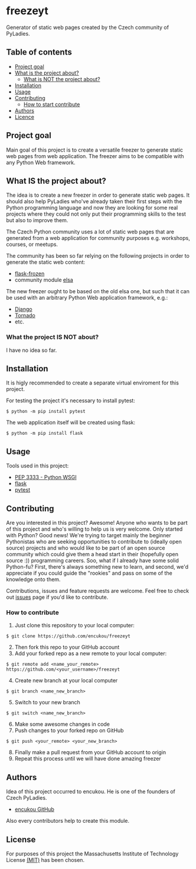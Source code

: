 # freezeyt
Generator of static web pages created by the Czech community of PyLadies.


## Table of contents
* [Project goal](#Project-goal)
* [What is the project about?](#What-is-the-project-about?)
    * [What is NOT the project about?](#What-is-NOT-the-project-about?)
* [Installation](#Installation)
* [Usage](#Usage)
* [Contributing](#Contributing)
    * [How to start contribute](#How-to-contribute)
* [Authors](#Authors)
* [Licence](#Licence)
    


## Project goal
Main goal of this project is to create a versatile freezer to generate static web pages from web application. The freezer aims to be compatible with any Python Web framework. 


## What IS the project about?
The idea is to create a new freezer in order to generate static web pages. It should also help PyLadies who've already taken their first steps with the Python programming language and now they are looking for some real projects where they could not only put their programming skills to the test but also to improve them.

The Czech Python community uses a lot of static web pages that are generated from a web application for community purposes e.g. workshops, courses, or meetups.

The community has been so far relying on the following projects in order to generate the static web content:

* [flask-frozen](https://pythonhosted.org/Frozen-Flask/)
* community module [elsa](https://github.com/pyvec/elsa/)



The new freezer ought to be based on the old elsa one, but such that it can be used with an arbitrary Python Web application framework, e.g.:

* [Django](https://www.djangoproject.com/)
* [Tornado](https://www.tornadoweb.org/en/stable/)
* etc.
 
### What the project IS NOT about?
I have no idea so far.

## Installation
It is higly recommended to create a separate virtual enviroment for this project.

For testing the project it's necessary to install pytest:
```
$ python -m pip install pytest
```

The web application itself will be created using flask:
```
$ python -m pip install flask
```



## Usage

Tools used in this project:
* [PEP 3333 - Python WSGI](https://www.python.org/dev/peps/pep-3333/)
* [flask](https://flask.palletsprojects.com/en/1.1.x/)
* [pytest](https://docs.pytest.org/en/latest/)

## Contributing
Are you interested in this project? Awesome! Anyone who wants to be part of this project and who's willing to help us is very welcome.
Only started with Python? Good news! We're trying to target mainly the beginner Pythonistas who are seeking opportunities to contribute to (ideally open source) projects and who would like to be part of an open source community which could give them a head start in their (hopefully open source :)) programming careers.
Soo, what if I already have some solid Python-fu? First, there's always something new to learn, and second, we'd appreciate if you could guide the "rookies" and pass on some of the knowledge onto them.


Contributions, issues and feature requests are welcome.
Feel free to check out [issues](https://github.com/encukou/freezeyt/issues) page if you'd like to contribute.

### How to contribute


1. Just clone this repository to your local computer:

```
$ git clone https://github.com/encukou/freezeyt
```

2. Then fork this repo to your GitHub account
3. Add your forked repo as a new remote to your local computer:
```
$ git remote add <name_your_remote> https://github.com/<your_username>/freezeyt
```
4. Create new branch at your local computer
```
$ git branch <name_new_branch>
```
5. Switch to your new branch
```
$ git switch <name_new_branch>
```
6. Make some awesome changes in code
7. Push changes to your forked repo on GitHub

```
$ git push <your_remote> <your_new_branch>
```
8. Finally make a pull request from your GitHub account to origin
9. Repeat this process until we will have done amazing freezer


## Authors
Idea of this project occurred to encukou. He is one of the founders of Czech PyLadies.
* [encukou GitHub](https://github.com/encukou)

Also every contributors help to create this module.

## License
For purposes of this project the Massachusetts Institute of Technology License [(MIT)](LICENSE) has been chosen.